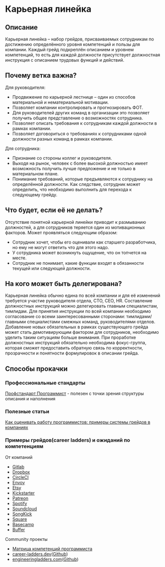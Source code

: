 # Карьерная линейка
## Описание

Карьерная линейка – набор грейдов, присваиваемых сотрудникам по достижению определённого уровня компетенций и пользы для компании. Каждый грейд подкреплён описанием и уровнем компетенций, то есть для каждой должности присутствует должностная инструкция с описанием трудовых функций и действий.

## Почему ветка важна?
Для руководителя:
- Продвижение по карьерной лестнице – один из способов материальной и нематериальной мотивации.
- Позволяет компании контролировать и прогнозировать ФОТ.
- Для руководителей других команд в организации это позволяет получить общее представление о возможностях сотрудника.
- Позволяет описать требования к сотрудникам каждой должности в рамках компании.
- Позволяет договориться о требованиях к сотрудниками одной должности разных команд в рамках компании.

Для сотрудника:
- Признание со стороны коллег и руководителя.
- Выходя на рынок, человек с более высокой должностью имеет возможность получить лучше предложение и не только в материальном плане.
- Понимание требований, которые предъявляются к сотруднику на определённой должности. Как следствие, сотрудник может определить, что необходимо выполнить для перехода к следующему грейду.

## Что будет, если её не делать?
Отсутствие понятной карьерной линейки приводит к размыванию должностей, а для сотрудников теряется один из мотивационных факторов. Может проявляться следующим образом:
- Сотрудник хочет, чтобы его оценивали как старшего разработчика, но ему не могут ответить что для этого надо.
- У сотрудника может возникнуть ощущение, что он топчется на месте.
- Сотрудник не понимает, какие функции входят в обязанности текущей или следующей должности.

## На кого может быть делегирована?
Карьерная линейка обычно едина по всей компании и для её изменений требуется участие руководителя отдела, CTO, CEO, HR.
Составление должностных инструкций можно делегировать главным специалистам, тимлидам. Для принятия инструкции по всей компании необходимо согласование со всеми заинтересованными сторонами: тимлидами/главными специалистами смежных команд, руководителями отделов. Добавление новых обязательных в рамках существующего грейда может стать демотивирующим фактором для сотрудников, необходимо уделить таким ситуациям больше внимания. При проработке должностных инструкций обязательно необходима фокус-группа, которая сможет предоставить обратную связь по корректности, прозрачности и понятности формулировок в описании грейда.

## Способы прокачки
### Профессиональные стандарты
[Профстандарт Программист](https://rosmintrud.ru/docs/mintrud/orders/138) - полезен с точки зрения структуры описания и наполнения

### Полезные статьи
[Как оценивать работу программистов: примеры системы грейдов в компаниях](https://vc.ru/dev/76538-kak-ocenivat-rabotu-programmistov-primery-sistemy-greydov-v-kompaniyah)

### Примеры грейдов(career ladders) и ожиданий по компетенциям

От компаний

- [Gitlab](https://about.gitlab.com/handbook/engineering/career-development/matrix/engineering/development/)
- [Dropbox](https://dropbox.github.io/dbx-career-framework/overview.html)
- [CircleCI](https://docs.google.com/spreadsheets/d/131XZCEb8LoXqy79WWrhCX4sBnGhCM1nAIz4feFZJsEo/edit#gid=0)
- [Envoy](https://github.com/envoy/Engineering/blob/master/engineering_bands.md)
- [Etsy](https://etsy.github.io/Etsy-Engineering-Career-Ladder/)
- [Kickstarter](https://gist.github.com/jamtur01/aef437a79fee5a9cefdc)
- [Patreon](https://levels.patreon.com/)
- [Spotify](https://engineering.atspotify.com/2016/02/spotify-technology-career-steps/)
- [Soundcloud](https://developers.soundcloud.com/blog/engineering-levels)
- [SongKick](https://www.songkick.com/downloads/growth-framework/sk-growth-framework.pdf)
- [Square](https://assets.ctfassets.net/1wryd5vd9xez/6bDnTwb4H7bfiFvg55ldRR/b1cb8514f0afd0a4050991d35ccbac03/Square_Software_Engineering_Career_Ladder.pdf)
- [Basecamp](https://github.com/basecamp/handbook/blob/master/titles-for-programmers.md)
- [Buffer](https://buffer.com/resources/engineering-career-framework/)

Community проекты

- [Матрица компетенций программиста](https://sijinjoseph.com/programmer-competency-matrix/)
- [career-ladders.dev](https://career-ladders.dev/)([Github](https://github.com/sdras/career-ladders))
- [engineeringladders.com](http://www.engineeringladders.com/)([Github](https://github.com/jorgef/engineeringladders))


